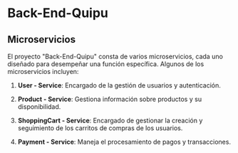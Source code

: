 # Back-End-Quipu

## Microservicios
El proyecto "Back-End-Quipu" consta de varios microservicios, cada uno diseñado para desempeñar una función específica. Algunos de los microservicios incluyen:

1. **User - Service**: Encargado de la gestión de usuarios y autenticación.

2. **Product - Service**: Gestiona información sobre productos y su disponibilidad.

3. **ShoppingCart - Service**: Encargado de gestionar la creación y seguimiento de los carritos de compras de los usuarios.

4. **Payment - Service**: Maneja el procesamiento de pagos y transacciones.

